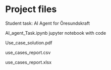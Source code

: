 # Project files

Student task: AI Agent for Öresundskraft

AI_agent_Task.ipynb jupyter notebook with code

Use_case_solution.pdf

use_cases_report.csv

use_cases_report.xlsx
